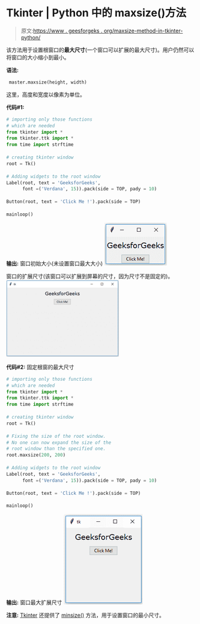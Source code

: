 # Tkinter | Python 中的 maxsize()方法

> 原文:[https://www . geesforgeks . org/maxsize-method-in-tkinter-python/](https://www.geeksforgeeks.org/maxsize-method-in-tkinter-python/)

该方法用于设置根窗口的**最大尺寸**(一个窗口可以扩展的最大尺寸)。用户仍然可以将窗口的大小缩小到最小。

**语法:**

```py
 master.maxsize(height, width) 
```

这里，高度和宽度以像素为单位。

**代码#1:**

```py
# importing only those functions
# which are needed
from tkinter import *
from tkinter.ttk import * 
from time import strftime

# creating tkinter window
root = Tk()

# Adding widgets to the root window
Label(root, text = 'GeeksforGeeks', 
      font =('Verdana', 15)).pack(side = TOP, pady = 10)

Button(root, text = 'Click Me !').pack(side = TOP)

mainloop()
```

**输出:**
窗口初始大小(未设置窗口最大大小)
![Initial size of the window ](img/8960a9e996c60ba79c3f830cc8c7f354.png)

窗口的扩展尺寸(该窗口可以扩展到屏幕的尺寸，因为尺寸不是固定的)。
![Expanded size of the window](img/4adec74218fbedd3a4a0bfc7165eb264.png)

**代码#2:** 固定根窗的最大尺寸

```py
# importing only those functions
# which are needed
from tkinter import * 
from tkinter.ttk import * 
from time import strftime

# creating tkinter window
root = Tk()

# Fixing the size of the root window.
# No one can now expand the size of the
# root window than the specified one.
root.maxsize(200, 200)

# Adding widgets to the root window
Label(root, text = 'GeeksforGeeks', 
      font =('Verdana', 15)).pack(side = TOP, pady = 10)

Button(root, text = 'Click Me !').pack(side = TOP)

mainloop()
```

**输出:**
窗口最大扩展尺寸
![Maximum expanded size of the window](img/ac5952a223836daec9da0c111f656cea.png)

**注意:** [Tkinter](https://www.geeksforgeeks.org/python-gui-tkinter/) 还提供了 [minsize()](https://www.geeksforgeeks.org/minsize-method-in-tkinter-python/) 方法，用于设置窗口的最小尺寸。